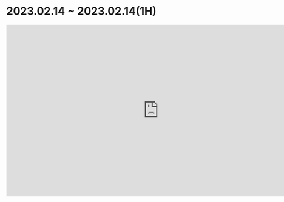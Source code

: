 # 2023.02.14 ~ 2023.02.14(1H)

<iframe style="border: 1px solid rgba(0, 0, 0, 0.1);" width="800" height="450" src="https://www.figma.com/embed?embed_host=share&url=https%3A%2F%2Fwww.figma.com%2Ffile%2FFHKA7XKusg2gJTw7tNCYab%2FOpenSource%3Ftype%3Ddesign%26node-id%3D0%253A1%26t%3D2eWe8x98OE7OsaaW-1" allowfullscreen></iframe>
